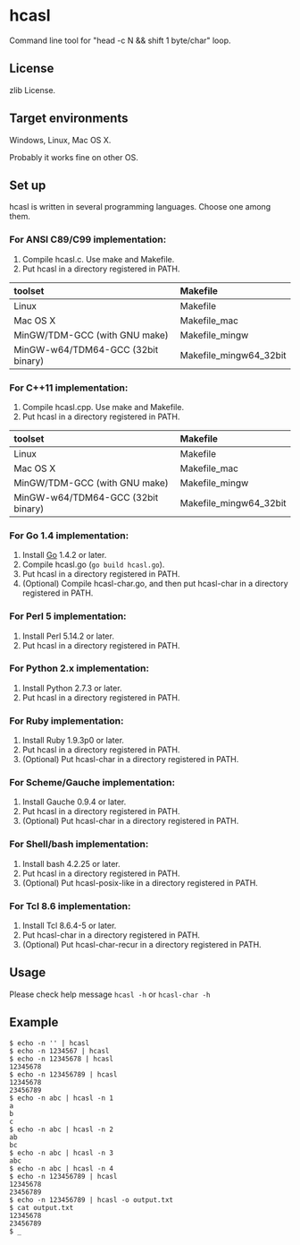hcasl
=====

Command line tool for "head -c N &amp;&amp; shift 1 byte/char" loop.

License
-------

zlib License.

Target environments
-------------------

Windows, Linux, Mac OS X.

Probably it works fine on other OS.

Set up
------

hcasl is written in several programming languages. Choose one among them.

### For ANSI C89/C99 implementation:

1. Compile hcasl.c. Use make and Makefile.
2. Put hcasl in a directory registered in PATH.

| toolset                            | Makefile                 |
|:-----------------------------------|:-------------------------|
| Linux                              | Makefile                 |
| Mac OS X                           | Makefile\_mac            |
| MinGW/TDM-GCC (with GNU make)      | Makefile\_mingw          |
| MinGW-w64/TDM64-GCC (32bit binary) | Makefile\_mingw64\_32bit |

### For C++11 implementation:

1. Compile hcasl.cpp. Use make and Makefile.
2. Put hcasl in a directory registered in PATH.

| toolset                            | Makefile                 |
|:-----------------------------------|:-------------------------|
| Linux                              | Makefile                 |
| Mac OS X                           | Makefile\_mac            |
| MinGW/TDM-GCC (with GNU make)      | Makefile\_mingw          |
| MinGW-w64/TDM64-GCC (32bit binary) | Makefile\_mingw64\_32bit |

### For Go 1.4 implementation:

1. Install [Go](https://golang.org/ "Official website") 1.4.2 or later.
2. Compile hcasl.go (`go build hcasl.go`).
3. Put hcasl in a directory registered in PATH.
4. (Optional) Compile hcasl-char.go, and then put hcasl-char in a directory registered in PATH.

### For Perl 5 implementation:

1. Install Perl 5.14.2 or later.
2. Put hcasl in a directory registered in PATH.

### For Python 2.x implementation:

1. Install Python 2.7.3 or later.
2. Put hcasl in a directory registered in PATH.

### For Ruby implementation:

1. Install Ruby 1.9.3p0 or later.
2. Put hcasl in a directory registered in PATH.
3. (Optional) Put hcasl-char in a directory registered in PATH.

### For Scheme/Gauche implementation:

1. Install Gauche 0.9.4 or later.
2. Put hcasl in a directory registered in PATH.
3. (Optional) Put hcasl-char in a directory registered in PATH.

### For Shell/bash implementation:

1. Install bash 4.2.25 or later.
2. Put hcasl in a directory registered in PATH.
3. (Optional) Put hcasl-posix-like in a directory registered in PATH.

### For Tcl 8.6 implementation:

1. Install Tcl 8.6.4-5 or later.
2. Put hcasl-char in a directory registered in PATH.
3. (Optional) Put hcasl-char-recur in a directory registered in PATH.

Usage
-----

Please check help message `hcasl -h` or `hcasl-char -h`

Example
-------

    $ echo -n '' | hcasl
    $ echo -n 1234567 | hcasl
    $ echo -n 12345678 | hcasl
    12345678
    $ echo -n 123456789 | hcasl
    12345678
    23456789
    $ echo -n abc | hcasl -n 1
    a
    b
    c
    $ echo -n abc | hcasl -n 2
    ab
    bc
    $ echo -n abc | hcasl -n 3
    abc
    $ echo -n abc | hcasl -n 4
    $ echo -n 123456789 | hcasl
    12345678
    23456789
    $ echo -n 123456789 | hcasl -o output.txt
    $ cat output.txt
    12345678
    23456789
    $ _
